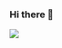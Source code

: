 ### Hi there 👋


<a href="https://velog.io/@kindcode"><img src="https://img.shields.io/badge/Velog-색상코드?style=flat-square&logo=Velog&logoColor=Green"/>

<!--
**kindkmj/kindkmj** is a ✨ _special_ ✨ repository because its `README.md` (this file) appears on your GitHub profile.

Here are some ideas to get you started:

- 🔭 I’m currently working on ...
- 🌱 I’m currently learning ...
- 👯 I’m looking to collaborate on ...
- 🤔 I’m looking for help with ...
- 💬 Ask me about ...
- 📫 How to reach me: ...
- 😄 Pronouns: ...
- ⚡ Fun fact: ...
-->
